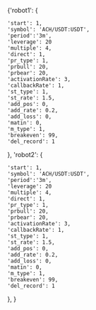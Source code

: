 {'robot1': {

    'start': 1,
    'symbol': 'ACH/USDT:USDT',
    'period':'3m',
    'leverage': 20
    'multiple': 4,
    'direct': 1,
    'pr_type': 1,
    'prbull': 20,
    'prbear': 20,
    'activationRate': 3,
    'callbackRate': 1,
    'st_type': 1,
    'st_rate': 1.5,
    'add_pos': 0,
    'add_rate': 0.2,
    'add_loss': 0,
    'matin': 0,
    'm_type': 1,
    'breakeven': 99,
    'del_record': 1

},
'robot2': {

    'start': 1,
    'symbol': 'ACH/USDT:USDT',
    'period':'3m',
    'leverage': 20
    'multiple': 4,
    'direct': 1,
    'pr_type': 1,
    'prbull': 20,
    'prbear': 20,
    'activationRate': 3,
    'callbackRate': 1,
    'st_type': 1,
    'st_rate': 1.5,
    'add_pos': 0,
    'add_rate': 0.2,
    'add_loss': 0,
    'matin': 0,
    'm_type': 1,
    'breakeven': 99,
    'del_record': 1

},
}
